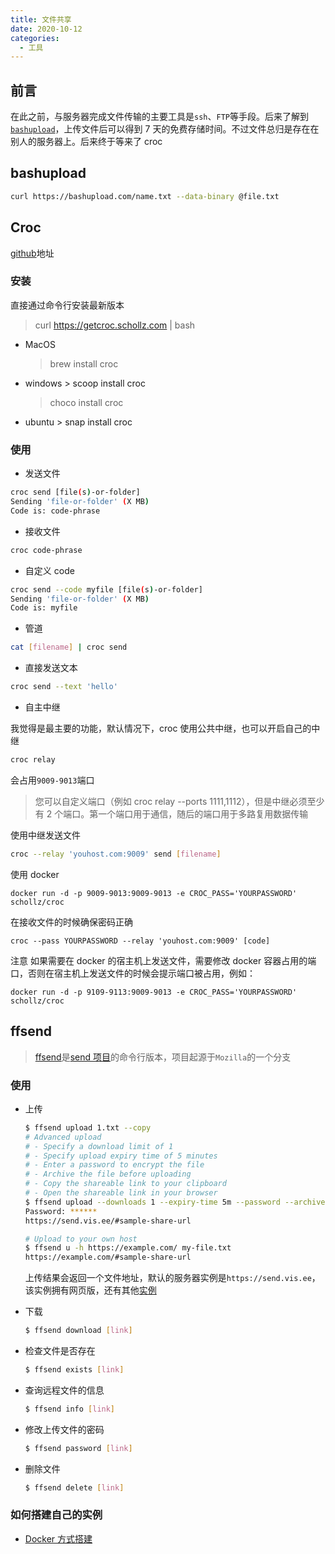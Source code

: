 ```yaml
---
title: 文件共享
date: 2020-10-12
categories:
  - 工具
---
```


## 前言

在此之前，与服务器完成文件传输的主要工具是`ssh`、`FTP`等手段。后来了解到[`bashupload`](https://bashupload.com/)，上传文件后可以得到 7 天的免费存储时间。不过文件总归是存在在别人的服务器上。后来终于等来了 croc

## bashupload

```bash
curl https://bashupload.com/name.txt --data-binary @file.txt
```

<!-- more -->

## Croc

[github](https://github.com/schollz/croc)地址

### 安装

直接通过命令行安装最新版本

> curl https://getcroc.schollz.com | bash

- MacOS

  > brew install croc

- windows > scoop install croc

  > choco install croc

- ubuntu > snap install croc

### 使用

- 发送文件

```bash
croc send [file(s)-or-folder]
Sending 'file-or-folder' (X MB)
Code is: code-phrase
```

- 接收文件

```bash
croc code-phrase
```

- 自定义 code

```bash
croc send --code myfile [file(s)-or-folder]
Sending 'file-or-folder' (X MB)
Code is: myfile
```

- 管道

```bash
cat [filename] | croc send
```

- 直接发送文本

```bash
croc send --text 'hello'
```

- 自主中继

我觉得是最主要的功能，默认情况下，croc 使用公共中继，也可以开启自己的中继

```bash
croc relay
```

会占用`9009-9013`端口

> 您可以自定义端口（例如 croc relay --ports 1111,1112），但是中继必须至少有 2 个端口。第一个端口用于通信，随后的端口用于多路复用数据传输

使用中继发送文件

```bash
croc --relay 'youhost.com:9009' send [filename]
```

使用 docker

```
docker run -d -p 9009-9013:9009-9013 -e CROC_PASS='YOURPASSWORD' schollz/croc
```

在接收文件的时候确保密码正确

```croc
croc --pass YOURPASSWORD --relay 'youhost.com:9009' [code]
```

注意 如果需要在 docker 的宿主机上发送文件，需要修改 docker 容器占用的端口，否则在宿主机上发送文件的时候会提示端口被占用，例如：

```
docker run -d -p 9109-9113:9009-9013 -e CROC_PASS='YOURPASSWORD' schollz/croc
```

## ffsend

> [ffsend](https://github.com/timvisee/ffsend)是[send 项目](https://github.com/timvisee/send)的命令行版本，项目起源于`Mozilla`的一个分支

### 使用

- 上传

  ```bash
  $ ffsend upload 1.txt --copy
  # Advanced upload
  # - Specify a download limit of 1
  # - Specify upload expiry time of 5 minutes
  # - Enter a password to encrypt the file
  # - Archive the file before uploading
  # - Copy the shareable link to your clipboard
  # - Open the shareable link in your browser
  $ ffsend upload --downloads 1 --expiry-time 5m --password --archive --copy --open my-file.txt
  Password: ******
  https://send.vis.ee/#sample-share-url

  # Upload to your own host
  $ ffsend u -h https://example.com/ my-file.txt
  https://example.com/#sample-share-url
  ```

  上传结果会返回一个文件地址，默认的服务器实例是`https://send.vis.ee`，该实例拥有网页版，还有其他[实例](https://github.com/timvisee/send-instances)

- 下载

  ```bash
  $ ffsend download [link]
  ```

- 检查文件是否存在

  ```bash
  $ ffsend exists [link]
  ```

- 查询远程文件的信息

  ```bash
  $ ffsend info [link]
  ```

- 修改上传文件的密码

  ```bash
  $ ffsend password [link]
  ```

- 删除文件

  ```bash
  $ ffsend delete [link]
  ```

### 如何搭建自己的实例

- [Docker 方式搭建](https://github.com/timvisee/send/blob/master/docs/docker.md)
